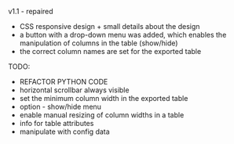 v1.1 - repaired
- CSS responsive design + small details about the design
- a button with a drop-down menu was added, which enables the manipulation of columns in the table (show/hide)
- the correct column names are set for the exported table
  
TODO:

- REFACTOR PYTHON CODE
- horizontal scrollbar always visible
- set the minimum column width in the exported table
- option - show/hide menu
- enable manual resizing of column widths in a table
- info for table attributes
- manipulate with config data
